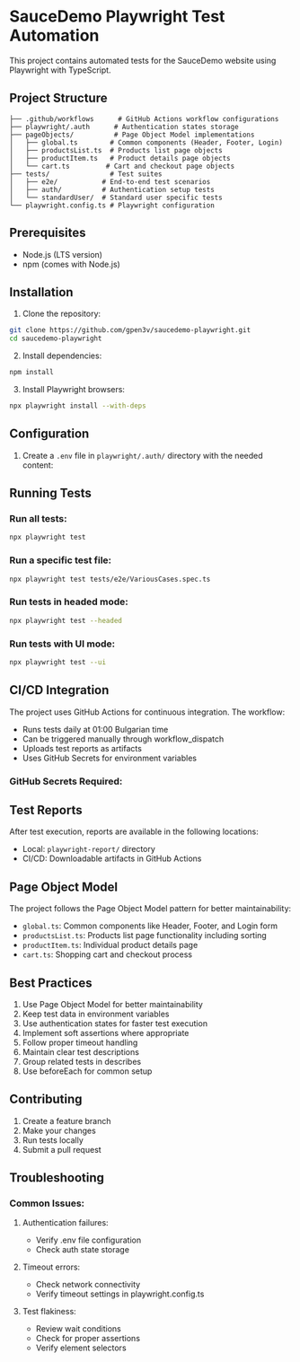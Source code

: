 # SauceDemo Playwright Test Automation

This project contains automated tests for the SauceDemo website using Playwright with TypeScript.

## Project Structure

```
├── .github/workflows      # GitHub Actions workflow configurations
├── playwright/.auth      # Authentication states storage
├── pageObjects/          # Page Object Model implementations
│   ├── global.ts        # Common components (Header, Footer, Login)
│   ├── productsList.ts  # Products list page objects
│   ├── productItem.ts   # Product details page objects
│   └── cart.ts         # Cart and checkout page objects
├── tests/               # Test suites
│   ├── e2e/           # End-to-end test scenarios
│   ├── auth/          # Authentication setup tests
│   └── standardUser/  # Standard user specific tests
└── playwright.config.ts # Playwright configuration
```

## Prerequisites

- Node.js (LTS version)
- npm (comes with Node.js)

## Installation

1. Clone the repository:
```bash
git clone https://github.com/gpen3v/saucedemo-playwright.git
cd saucedemo-playwright
```

2. Install dependencies:
```bash
npm install
```

3. Install Playwright browsers:
```bash
npx playwright install --with-deps
```

## Configuration

1. Create a `.env` file in `playwright/.auth/` directory with the needed content:

## Running Tests

### Run all tests:
```bash
npx playwright test
```

### Run a specific test file:
```bash
npx playwright test tests/e2e/VariousCases.spec.ts
```

### Run tests in headed mode:
```bash
npx playwright test --headed
```

### Run tests with UI mode:
```bash
npx playwright test --ui
```

## CI/CD Integration

The project uses GitHub Actions for continuous integration. The workflow:
- Runs tests daily at 01:00 Bulgarian time
- Can be triggered manually through workflow_dispatch
- Uploads test reports as artifacts
- Uses GitHub Secrets for environment variables

### GitHub Secrets Required:

## Test Reports

After test execution, reports are available in the following locations:

- Local: `playwright-report/` directory
- CI/CD: Downloadable artifacts in GitHub Actions

## Page Object Model

The project follows the Page Object Model pattern for better maintainability:

- `global.ts`: Common components like Header, Footer, and Login form
- `productsList.ts`: Products list page functionality including sorting
- `productItem.ts`: Individual product details page
- `cart.ts`: Shopping cart and checkout process

## Best Practices

1. Use Page Object Model for better maintainability
2. Keep test data in environment variables
3. Use authentication states for faster test execution
4. Implement soft assertions where appropriate
5. Follow proper timeout handling
6. Maintain clear test descriptions
7. Group related tests in describes
8. Use beforeEach for common setup

## Contributing

1. Create a feature branch
2. Make your changes
3. Run tests locally
4. Submit a pull request

## Troubleshooting

### Common Issues:

1. Authentication failures:
   - Verify .env file configuration
   - Check auth state storage

2. Timeout errors:
   - Check network connectivity
   - Verify timeout settings in playwright.config.ts

3. Test flakiness:
   - Review wait conditions
   - Check for proper assertions
   - Verify element selectors